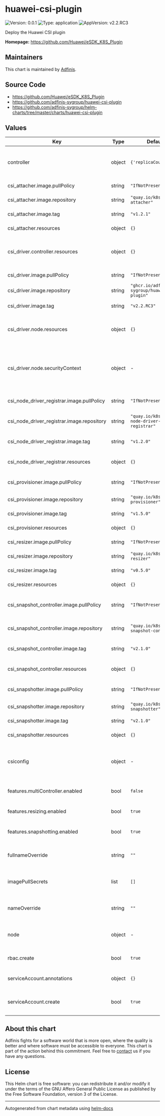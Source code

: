 # huawei-csi-plugin

![Version: 0.0.1](https://img.shields.io/badge/Version-0.0.1-informational?style=flat-square) ![Type: application](https://img.shields.io/badge/Type-application-informational?style=flat-square) ![AppVersion: v2.2.RC3](https://img.shields.io/badge/AppVersion-v2.2.RC3-informational?style=flat-square)

Deploy the Huawei CSI plugin

**Homepage:** <https://github.com/Huawei/eSDK_K8S_Plugin>

## Maintainers
This chart is maintained by [Adfinis](https://adfinis.com/?pk_campaign=github&pk_kwd=helm-charts).

## Source Code

* <https://github.com/Huawei/eSDK_K8S_Plugin>
* <https://github.com/adfinis-sygroup/huawei-csi-plugin>
* <https://github.com/adfinis-sygroup/helm-charts/tree/master/charts/huawei-csi-plugin>

## Values

| Key | Type | Default | Description |
|-----|------|---------|-------------|
| controller | object | `{'replicaCount':1}` | different configuration options of controller deployment |
| csi_attacher.image.pullPolicy | string | `"IfNotPresent"` | Image PullPolicy for csi-attacher |
| csi_attacher.image.repository | string | `"quay.io/k8scsi/csi-attacher"` | Image Repo for csi-attacher |
| csi_attacher.image.tag | string | `"v1.2.1"` | Image Tag for csi-attacher |
| csi_attacher.resources | object | `{}` | resources for csi-attacher |
| csi_driver.controller.resources | object | `{}` | resources for csi-driver container within controller-deployment |
| csi_driver.image.pullPolicy | string | `"IfNotPresent"` | Image PullPolicy for csi-driver |
| csi_driver.image.repository | string | `"ghcr.io/adfinis-sygroup/huawei-csi-plugin"` | Image Repo for csi-driver |
| csi_driver.image.tag | string | `"v2.2.RC3"` | Image Tag for csi-driver |
| csi_driver.node.resources | object | `{}` | resources for csi-driver container within node-daemonset |
| csi_driver.node.securityContext | object | - | securityContext esacalates all the privileges for csi-driver container within node-daemonset |
| csi_node_driver_registrar.image.pullPolicy | string | `"IfNotPresent"` | Image PullPolicy for csi-node-driver-registrar |
| csi_node_driver_registrar.image.repository | string | `"quay.io/k8scsi/csi-node-driver-registrar"` | Image Repo for csi-node-driver-registrar |
| csi_node_driver_registrar.image.tag | string | `"v1.2.0"` | Image Tag for csi-node-driver-registrar |
| csi_node_driver_registrar.resources | object | `{}` | resources for csi-node-driver-registrar |
| csi_provisioner.image.pullPolicy | string | `"IfNotPresent"` | Image PullPolicy for csi-provisioner |
| csi_provisioner.image.repository | string | `"quay.io/k8scsi/csi-provisioner"` | Image Repo for csi-provisioner |
| csi_provisioner.image.tag | string | `"v1.5.0"` | Image Tag for csi-provisioner |
| csi_provisioner.resources | object | `{}` | resources for csi-provisioner |
| csi_resizer.image.pullPolicy | string | `"IfNotPresent"` | Image PullPolicy for csi-resizer |
| csi_resizer.image.repository | string | `"quay.io/k8scsi/csi-resizer"` | Image Repo for csi-resizer |
| csi_resizer.image.tag | string | `"v0.5.0"` | Image Tag for csi-resizer |
| csi_resizer.resources | object | `{}` | resources for csi-resizer |
| csi_snapshot_controller.image.pullPolicy | string | `"IfNotPresent"` | Image PullPolicy for csi-snapshot-controller |
| csi_snapshot_controller.image.repository | string | `"quay.io/k8scsi/csi-snapshot-controller"` | Image Repo for csi-snapshot-controller |
| csi_snapshot_controller.image.tag | string | `"v2.1.0"` | Image Tag for csi-snapshot-controller |
| csi_snapshot_controller.resources | object | `{}` | resources for csi-snapshot-controller |
| csi_snapshotter.image.pullPolicy | string | `"IfNotPresent"` | Image PullPolicy for csi-snapshotter |
| csi_snapshotter.image.repository | string | `"quay.io/k8scsi/csi-snapshotter"` | Image Repo for csi-snapshotter |
| csi_snapshotter.image.tag | string | `"v2.1.0"` | Image Tag for csi-snapshotter |
| csi_snapshotter.resources | object | `{}` | resources for csi-snapshotter |
| csiconfig | object | - | complete backend configuration for the csi controller (see [documentation](https://github.com/Huawei/eSDK_K8S_Plugin/tree/master/docs/en)) |
| features.multiController.enabled | bool | `false` | specifies if multiController is enabled or not |
| features.resizing.enabled | bool | `true` | specifies if resizing is enabled or not |
| features.snapshotting.enabled | bool | `true` | specifies if snapshotting is enabled or not |
| fullnameOverride | string | `""` | specifies the full name override to be used for helm |
| imagePullSecrets | list | `[]` | specifies the image pull secrets to be used |
| nameOverride | string | `""` | specifies the name override to be used for helm |
| node | object | - | different configuration options of node daemonset |
| rbac.create | bool | `true` | Whether to create RBAC or not |
| serviceAccount.annotations | object | `{}` | annotations to add to each service account |
| serviceAccount.create | bool | `true` | Whether to create serviceAccounts or not |

## About this chart

Adfinis fights for a software world that is more open, where the quality is
better and where software must be accessible to everyone. This chart
is part of the action behind this commitment. Feel free to
[contact](https://adfinis.com/kontakt/?pk_campaign=github&pk_kwd=helm-charts)
us if you have any questions.

## License

This Helm chart is free software: you can redistribute it and/or modify it under the terms
of the GNU Affero General Public License as published by the Free Software Foundation,
version 3 of the License.

----------------------------------------------
Autogenerated from chart metadata using [helm-docs](https://github.com/norwoodj/helm-docs/)
